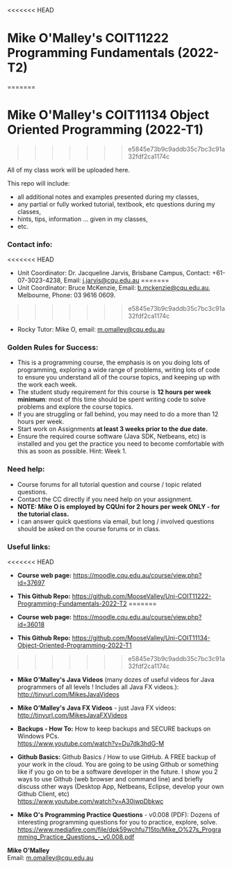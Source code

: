 <<<<<<< HEAD
# Mike O'Malley's COIT11222 Programming Fundamentals (2022-T2)
=======
# Mike O'Malley's COIT11134 Object Oriented Programming (2022-T1)
>>>>>>> e5845e73b9c9addb35c7bc3c91a32fdf2ca1174c

All of my class work will be uploaded here.

This repo will include:
* all additional notes and examples presented during my classes,
* any partial or fully worked tutorial, textbook, etc questions during my classes,
* hints, tips, information ... given in my classes,
* etc.

### Contact info:
<<<<<<< HEAD
* Unit Coordinator: Dr. Jacqueline Jarvis, Brisbane Campus, Contact: +61-07-3023-4238, Email: j.jarvis@cqu.edu.au
=======
* Unit Coordinator: Bruce McKenzie, Email: b.mckenzie@cqu.edu.au, Melbourne, Phone: 03 9616 0609.
>>>>>>> e5845e73b9c9addb35c7bc3c91a32fdf2ca1174c
* Rocky Tutor: Mike O, email: m.omalley@cqu.edu.au

### Golden Rules for Success:
* This is a programming course, the emphasis is on you doing lots of programming, exploring a wide range of problems, writing lots of code to ensure you understand all of the course topics, and keeping up with the work each week.
* The student study requirement for this course is **12 hours per week minimum**: most of this time should be spent writing code to solve problems and explore the course topics.
* If you are struggling or fall behind, you may need to do a more than 12 hours per week.
* Start work on Assignments **at least 3 weeks prior to the due date.**
* Ensure the required course software (Java SDK, Netbeans, etc) is installed and you get the practice you need to become comfortable with this as soon as possible. Hint: Week 1.

### Need help:
* Course forums for all tutorial question and course / topic related questions.
* Contact the CC directly if you need help on your assignment.
* **NOTE: Mike O is employed by CQUni for 2 hours per week ONLY - for the tutorial class.**
* I can answer quick questions via email, but long / involved questions should be asked on the course forums or in class.


### Useful links:

<<<<<<< HEAD
* **Course web page:** https://moodle.cqu.edu.au/course/view.php?id=37697

* **This Github Repo:** https://github.com/MooseValley/Uni-COIT11222-Programming-Fundamentals-2022-T2
=======
* **Course web page:** https://moodle.cqu.edu.au/course/view.php?id=36018

* **This Github Repo:** https://github.com/MooseValley/Uni-COIT11134-Object-Oriented-Programming-2022-T1
>>>>>>> e5845e73b9c9addb35c7bc3c91a32fdf2ca1174c

* **Mike O'Malley's Java Videos** (many dozes of useful videos for Java programmers of all levels !  Includes all Java FX videos.):
<br>http://tinyurl.com/MikesJavaVideos

* **Mike O'Malley's Java FX Videos** - just Java FX videos:
<br>http://tinyurl.com/MikesJavaFXVideos

* **Backups - How To:**
How to keep backups and SECURE backups on Windows PCs.
<br>https://www.youtube.com/watch?v=Du7dk3hdG-M

* **Github Basics:**
Github Basics / How to use GitHub.
A FREE backup of your work in the cloud.  You are going to be using Github or something like if you go on to be a software developer in the future.
I show you 2 ways to use Github (web browser and command line)
and briefly discuss other ways (Desktop App, Netbeans, Eclipse, develop your own Github Client, etc)
<br>https://www.youtube.com/watch?v=A30iwpDbkwc

* **Mike O's Programming Practice Questions** - v0.008 (PDF):
Dozens of interesting programming questions for you to practice, explore, solve.
<br>https://www.mediafire.com/file/dpk59wchfu715to/Mike_O%27s_Programming_Practice_Questions_-_v0.008.pdf

**Mike O'Malley**
<br>Email: m.omalley@cqu.edu.au

